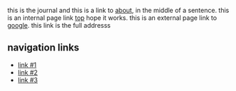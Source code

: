 this is the journal
and this is a link to [about]({about}), in the middle of a sentence.
this is an internal page link [top](#) hope it works.
this is an external page link to [google](http://www.google.com).
this link [](http://www.google.com) is the full addresss

## navigation links

- [link #1]({index})
- [link #2]({journal})
- [link #3]({about})